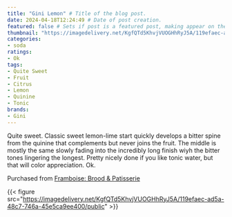 ```yaml
---
title: "Gini Lemon" # Title of the blog post.
date: 2024-04-18T12:24:49 # Date of post creation.
featured: false # Sets if post is a featured post, making appear on the home page side bar.
thumbnail: "https://imagedelivery.net/KgfQTd5KhvjVUOGHhRyJ5A/119efaec-ad5a-48c7-746a-45e5ca9ee400/thumb"
categories:
- soda
ratings:
- Ok
tags:
- Quite Sweet
- Fruit
- Citrus
- Lemon
- Quinine
- Tonic
brands:
- Gini
---
```


Quite sweet. Classic sweet lemon-lime start quickly develops a bitter spine from the quinine that complements but never joins the fruit. The middle is mostly the same slowly fading into the incredibly long finish wiyh the bitter tones lingering the longest. Pretty nicely done if you like tonic water, but that will color appreciation. Ok.

Purchased from [Framboise: Brood & Patisserie](https://www.patisserieframboise.be/)

{{< figure src="https://imagedelivery.net/KgfQTd5KhvjVUOGHhRyJ5A/119efaec-ad5a-48c7-746a-45e5ca9ee400/public" >}}

